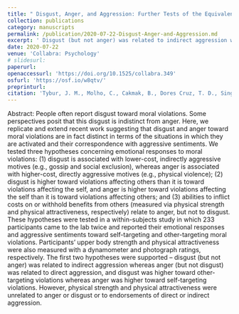```yaml
---
title: " Disgust, Anger, and Aggression: Further Tests of the Equivalence of Moral Emotions "
collection: publications
category: manuscripts
permalink: /publication/2020-07-22-Disgust-Anger-and-Aggression.md
excerpt: ' Disgust (but not anger) was related to indirect aggression whereas anger (but not disgust) was related to direct aggression, and disgust was higher toward other-targeting violations whereas anger was higher toward self-targeting violations. '
date: 2020-07-22
venue: 'Collabra: Psychology'
# slidesurl:  
paperurl: 
openaccessurl: 'https://doi.org/10.1525/collabra.349'
osfurl: 'https://osf.io/w8qtv/'
preprinturl: 
citation: 'Tybur, J. M., Molho, C., Cakmak, B., Dores Cruz, T. D., Singh, G. D., & Zwicker, M. (2020). Disgust, Anger, and Aggression: Further Tests of the Equivalence of Moral Emotions. <i>Collabra: Psychology, 6</i>(1). https://doi.org/10.1525/collabra.349'
---
```


Abstract: People often report disgust toward moral violations. Some perspectives posit that this disgust is indistinct from anger. Here, we replicate and extend recent work suggesting that disgust and anger toward moral violations are in fact distinct in terms of the situations in which they are activated and their correspondence with aggressive sentiments. We tested three hypotheses concerning emotional responses to moral violations: (1) disgust is associated with lower-cost, indirectly aggressive motives (e.g., gossip and social exclusion), whereas anger is associated with higher-cost, directly aggressive motives (e.g., physical violence); (2) disgust is higher toward violations affecting others than it is toward violations affecting the self, and anger is higher toward violations affecting the self than it is toward violations affecting others; and (3) abilities to inflict costs on or withhold benefits from others (measured via physical strength and physical attractiveness, respectively) relate to anger, but not to disgust. These hypotheses were tested in a within-subjects study in which 233 participants came to the lab twice and reported their emotional responses and aggressive sentiments toward self-targeting and other-targeting moral violations. Participants’ upper body strength and physical attractiveness were also measured with a dynamometer and photograph ratings, respectively. The first two hypotheses were supported – disgust (but not anger) was related to indirect aggression whereas anger (but not disgust) was related to direct aggression, and disgust was higher toward other-targeting violations whereas anger was higher toward self-targeting violations. However, physical strength and physical attractiveness were unrelated to anger or disgust or to endorsements of direct or indirect aggression.


